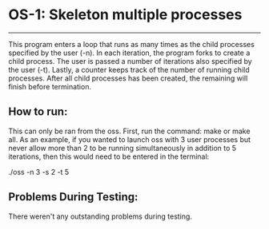 # OS-1: Skeleton multiple processes 
-----------------------------------
This program enters a loop that runs as many times as the child processes specified by the user (-n). In each iteration, the program forks to create a child process. The user is passed a number of iterations also specified by the user (-t). Lastly, a counter keeps track of the number of running child processes. After all child processes has been created, the remaining will finish before termination. 

## How to run: 
This can only be ran from the oss. First, run the command: make or make all. 
As an example, if you wanted to launch oss with 3 user processes but never allow more than 2 to be running simultaneously in addition to 5 iterations, then this would need to be entered in the terminal: 

./oss -n 3 -s 2 -t 5 

## Problems During Testing: 
There weren't any outstanding problems during testing. 
